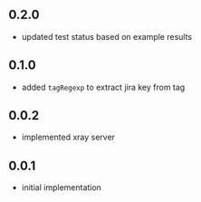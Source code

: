## 0.2.0
- updated test status based on example results

## 0.1.0
- added `tagRegexp` to extract jira key from tag

## 0.0.2
- implemented xray server

## 0.0.1
- initial implementation
